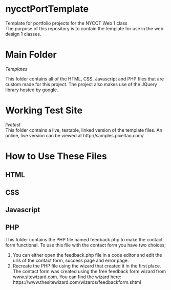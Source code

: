 # nycctPortTemplate
Template for portfolio projects for the NYCCT Web 1 class<br>
The purpose of this repository is to contain the template for use in the web design 1 classes.<br>


<h1>Main Folder</h1>
<em>Templates</em><br>
<p>This folder contains all of the HTML, CSS, Javascript and PHP files that are custom made for this project. The project also makes use of the JQuery library hosted by google.</p>
<h1>Working Test Site</h1>
<em>livetest</em><br>
This folder contains a live, testable, linked version of the template files. An online, live version can be viewed at http://samples.pixeltao.com/
<h1>How to Use These Files</h1>
<h2>HTML</h2>
<p></p>
<h2>CSS</h2>
<p></p>
<h2>Javascript</h2>
<p></p>
<h2>PHP</h2>
<p>This folder contains the PHP file named feedback.php to make the contact form functional. To use this file with the contact form you have two choices; 
  <ol>
    <li>You can either open the feedback.php file in a code editor and edit the urls of the contact form, success page and error page.</li>
    <li> Recreate the PHP file using the wizard that created it in the first place. The contact form was created using the free feedback form wizard from www.sitewizard.com. You can find the wizard here: <a target="_blank">https://www.thesitewizard.com/wizards/feedbackform.shtml</a></li>
  </ol>
</p>
